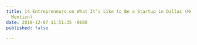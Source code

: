 ```yaml
---
title: 14 Entrepreneurs on What It’s Like to Be a Startup in Dallas (Mentor and Alumni
  Mention)
date: 2018-12-07 11:51:35 -0600
published: false

---
```

